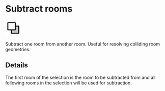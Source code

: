 # Subtract rooms
<img src="images/subtract-rooms.svg" width="50" height="50"> 

Subtract one room from another room. Useful for resolving colliding room geometries.

## Details

The first room of the selection is the room to be subtracted from and all following rooms in the selection will be used for subtraction.